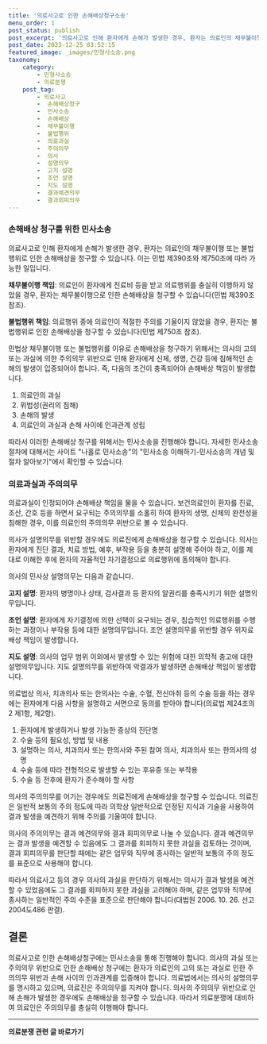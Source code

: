```yaml
---
title: '의료사고로 인한 손해배상청구소송'
menu_order: 1
post_status: publish
post_excerpt: '의료사고로 인해 환자에게 손해가 발생한 경우, 환자는 의료인의 채무불이행 또는 불법행위로 인한 손해배상을 청구할 수 있습니다. 이는 민법 제390조와 제750조에 따라 가능한 일입니다.'
post_date: 2023-12-25 03:52:15
featured_image: _images/민형사소송.png
taxonomy:
    category:
        - 민형사소송
        - 의료분쟁
    post_tag:
        - 의료사고
        -  손해배상청구
        -  민사소송
        -  손해배상
        -  채무불이행
        -  불법행위
        -  의료과실
        -  주의의무
        -  의사
        -  설명의무
        -  고지 설명
        -  조언 설명
        -  지도 설명
        -  결과예견의무
        -  결과회피의무
---
```


### 손해배상 청구를 위한 민사소송
의료사고로 인해 환자에게 손해가 발생한 경우, 환자는 의료인의 채무불이행 또는 불법행위로 인한 손해배상을 청구할 수 있습니다. 이는 민법 제390조와 제750조에 따라 가능한 일입니다.

**채무불이행 책임**: 의료인이 환자에게 진료비 등을 받고 의료행위를 충실히 이행하지 않았을 경우, 환자는 채무불이행으로 인한 손해배상을 청구할 수 있습니다(민법 제390조 참조).

**불법행위 책임**: 의료행위 중에 의료인이 적절한 주의를 기울이지 않았을 경우, 환자는 불법행위로 인한 손해배상을 청구할 수 있습니다(민법 제750조 참조).

민법상 채무불이행 또는 불법행위를 이유로 손해배상을 청구하기 위해서는 의사의 고의 또는 과실에 의한 주의의무 위반으로 인해 환자에게 신체, 생명, 건강 등에 침해적인 손해의 발생이 입증되어야 합니다. 즉, 다음의 조건이 충족되어야 손해배상 책임이 발생합니다.

1. 의료인의 과실
2. 위법성(권리의 침해)
3. 손해의 발생
4. 의료인의 과실과 손해 사이에 인과관계 성립

따라서 이러한 손해배상 청구를 위해서는 민사소송을 진행해야 합니다. 자세한 민사소송 절차에 대해서는 사이트 "나홀로 민사소송"의 "민사소송 이해하기-민사소송의 개념 및 절차 알아보기"에서 확인할 수 있습니다.

### 의료과실과 주의의무
의료과실이 인정되어야 손해배상 책임을 물을 수 있습니다. 보건의료인이 환자를 진료, 조산, 간호 등을 하면서 요구되는 주의의무를 소홀히 하여 환자의 생명, 신체의 완전성을 침해한 경우, 이를 의료인의 주의의무 위반으로 볼 수 있습니다.

의사가 설명의무를 위반할 경우에도 의료진에게 손해배상을 청구할 수 있습니다. 의사는 환자에게 진단 결과, 치료 방법, 예후, 부작용 등을 충분히 설명해 주어야 하고, 이를 제대로 이해한 후에 환자의 자율적인 자기결정으로 의료행위에 동의해야 합니다.

의사의 민사상 설명의무는 다음과 같습니다.

**고지 설명**: 환자의 병명이나 상태, 검사결과 등 환자의 알권리를 충족시키기 위한 설명의무입니다.

**조언 설명**: 환자에게 자기결정에 의한 선택이 요구되는 경우, 침습적인 의료행위를 수행하는 과정이나 부작용 등에 대한 설명의무입니다. 조언 설명의무를 위반할 경우 위자료 배상 책임이 발생합니다.

**지도 설명**: 의사의 업무 범위 이외에서 발생할 수 있는 위험에 대한 의학적 충고에 대한 설명의무입니다. 지도 설명의무를 위반하여 악결과가 발생하면 손해배상 책임이 발생합니다.

의료법상 의사, 치과의사 또는 한의사는 수술, 수혈, 전신마취 등의 수술 등을 하는 경우에는 환자에게 다음 사항을 설명하고 서면으로 동의를 받아야 합니다(의료법 제24조의2 제1항, 제2항).

1. 환자에게 발생하거나 발생 가능한 증상의 진단명
2. 수술 등의 필요성, 방법 및 내용
3. 설명하는 의사, 치과의사 또는 한의사와 주된 참여 의사, 치과의사 또는 한의사의 성명
4. 수술 등에 따라 전형적으로 발생할 수 있는 후유증 또는 부작용
5. 수술 등 전후에 환자가 준수해야 할 사항

의사의 주의의무를 어기는 경우에도 의료진에게 손해배상을 청구할 수 있습니다. 의료진은 일반적 보통의 주의 정도에 따라 의학상 일반적으로 인정된 지식과 기술을 사용하여 결과 발생을 예견하기 위해 주의를 기울여야 합니다.

의사의 주의의무는 결과 예견의무와 결과 회피의무로 나눌 수 있습니다. 결과 예견의무는 결과 발생을 예견할 수 있음에도 그 결과를 회피하지 못한 과실을 검토하는 것이며, 결과 회피의무를 판단할 때에는 같은 업무와 직무에 종사하는 일반적 보통의 주의 정도를 표준으로 사용해야 합니다.

따라서 의료사고 등의 경우 의사의 과실을 판단하기 위해서는 의사가 결과 발생을 예견할 수 있었음에도 그 결과를 회피하지 못한 과실을 고려해야 하며, 같은 업무와 직무에 종사하는 일반적인 주의 수준을 표준으로 판단해야 합니다(대법원 2006. 10. 26. 선고 2004도486 판결).

## 결론
의료사고로 인한 손해배상청구에는 민사소송을 통해 진행해야 합니다. 의사의 과실 또는 주의의무 위반으로 인한 손해배상 청구에는 환자가 의료인의 고의 또는 과실로 인한 주의의무 위반과 손해 사이의 인과관계를 입증해야 합니다. 의료법에서는 의사의 설명의무를 명시하고 있으며, 의료진은 주의의무를 지켜야 합니다. 의사의 주의의무 위반으로 인해 손해가 발생한 경우에도 손해배상을 청구할 수 있습니다. 따라서 의료분쟁에 대비하여 의료인은 주의의무를 충실히 이행해야 합니다.


<!-- wp:separator -->
<hr class="wp-block-separator has-alpha-channel-opacity"/>
<!-- /wp:separator -->

<!-- wp:group {"backgroundColor":"base","layout":{"type":"constrained"}} -->
<div class="wp-block-group has-base-background-color has-background"><!-- wp:paragraph {"align":"center","fontSize":"medium"} -->
<p class="has-text-align-center has-large-font-size"><strong>의료분쟁 관련 글 바로가기</strong></p>
<!-- /wp:paragraph -->


<!-- wp:latest-posts
{"categories":[{"id":19793,"count":19,"description":"","link":"https://uknowlaw.com/category/%ec%9d%98%eb%a3%8c%eb%b6%84%ec%9f%81/","name":"의료분쟁","slug":"의료분쟁","taxonomy":"category","parent":0,"meta":[],"_links":{"self":[{"href":"https://uknowlaw.com/wp-json/wp/v2/categories/19793"}],"collection":[{"href":"https://uknowlaw.com/wp-json/wp/v2/categories"}],"about":[{"href":"https://uknowlaw.com/wp-json/wp/v2/taxonomies/category"}],"wp:post_type":[{"href":"https://uknowlaw.com/wp-json/wp/v2/posts?categories=19793"}],"curies":[{"name":"wp","href":"https://api.w.org/{rel}","templated":true}]}}],"postsToShow":100,"excerptLength":28,"postLayout":"grid","columns":2,"featuredImageAlign":"left","featuredImageSizeSlug":"large","fontSize":"small"} /--></div>
<!-- /wp:group -->